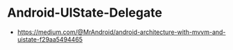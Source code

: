 # Android-UIState-Delegate

- https://medium.com/@MrAndroid/android-architecture-with-mvvm-and-uistate-f29aa5494465

